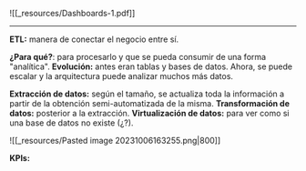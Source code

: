 ![[_resources/Dashboards-1.pdf]]

---

**ETL:** manera de conectar el negocio entre sí.

**¿Para qué?**: para procesarlo y que se pueda consumir de una forma "analítica".
**Evolución:** antes eran tablas y bases de datos. Ahora, se puede escalar y la arquitectura puede analizar muchos más datos.

**Extracción de datos:** según el tamaño, se actualiza toda la información a partir de la obtención semi-automatizada de la misma.
**Transformación de datos:** posterior a la extracción.
**Virtualización de datos:** para ver como si una base de datos no existe (¿?).


![[_resources/Pasted image 20231006163255.png|800]]

**KPIs:** 